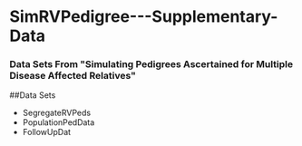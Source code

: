 # SimRVPedigree---Supplementary-Data
### Data Sets From "Simulating Pedigrees Ascertained for Multiple Disease Affected Relatives"

##Data Sets
* SegregateRVPeds
* PopulationPedData
* FollowUpDat